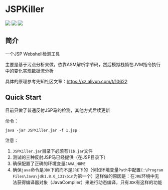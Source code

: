 # JSPKiller

![](https://img.shields.io/badge/build-passing-brightgreen)
![](https://img.shields.io/badge/ASM-9.2-blue)
![](https://img.shields.io/badge/Java-8-red)

## 简介

一个JSP Webshell检测工具

主要是基于污点分析来做，依靠ASM解析字节码，然后模拟栈帧在JVM指令执行中的变化实现数据流分析

具体的原理参考先知社区文章：https://xz.aliyun.com/t/10622

## Quick Start

目前只做了普通反射JSP马的检测，其他方式后续更新

命令：

`java -jar JSPKiller.jar -f 1.jsp`

注意：
1. `JSPKiller.jar`目录下必须有`lib.jar`文件
2. 测试的三种反射JSP马已经提供（在JSP目录下）
3. 确保配置了正确的环境变量`JAVA_HOME`
4. 确保`java`命令是`JDK`下的而不是`JRE`下的（例如环境变量`Path`中配置`C:\Program Files\Java\jdk1.8.0_131\bin`为第一个）这样做的原因是：在`JRE`环境中无法获得编译器对象（JavaCompiler）来进行动态编译，只有`JDK`有这样的功能
